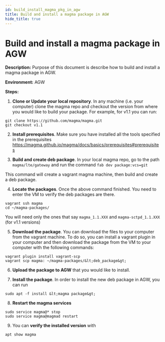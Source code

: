 ```yaml
---
id: build_install_magma_pkg_in_agw
title: Build and install a magma package in AGW
hide_title: true
---
```

# Build and install a magma package in AGW

**Description:** Purpose of this document is describe how to build and install a magma package in AGW.

**Environment:** AGW

**Steps:**

1. **Clone or Update  your local repository**. In any machine (i.e. your computer) clone the magma repo  and checkout the version from where you would like to build your package. For example, for v1.1 you can run:

```
git clone https://github.com/magma/magma.git
git checkout v1.1
```

2. **Install prerequisites**. Make sure you have installed all the tools specified in the prerequisites https://magma.github.io/magma/docs/basics/prerequisites#prerequisites

3. **Build and create deb package**. In your local magma repo, go to the path `magma/lte/gateway` and run the command `fab dev package:vcs=git`

This command will create a vagrant magma machine, then build and create a deb package.

4. **Locate the packages**. Once the above command finished. You need to enter the VM to verify the deb packages are there.

```
vagrant ssh magma
cd ~/magma-packages/
```
You will need only the ones that say `magma_1.1.XXX` and `magma-sctpd_1.1.XXX` (for v1.1 versions)

5. **Download the package**. You can download the files to your computer from the vagrant machine. To do so, you can install a vagrant plugin in your computer and then download the package from the VM to your computer with the following commands:

```
vagrant plugin install vagrant-scp
vagrant scp magma: ~/magma-packages/&lt;deb_package&gt;
```

6. **Upload the package to AGW** that you would like to install.

7. **Install the package**. In order to install the new deb package in AGW, you can run

`sudo apt -f install &lt;magma package&gt;`

8. **Restart the magma services**
```
sudo service magma@* stop
sudo service magma@magmad restart
```
9. You can **verify the installed version** with

`apt show magma`
